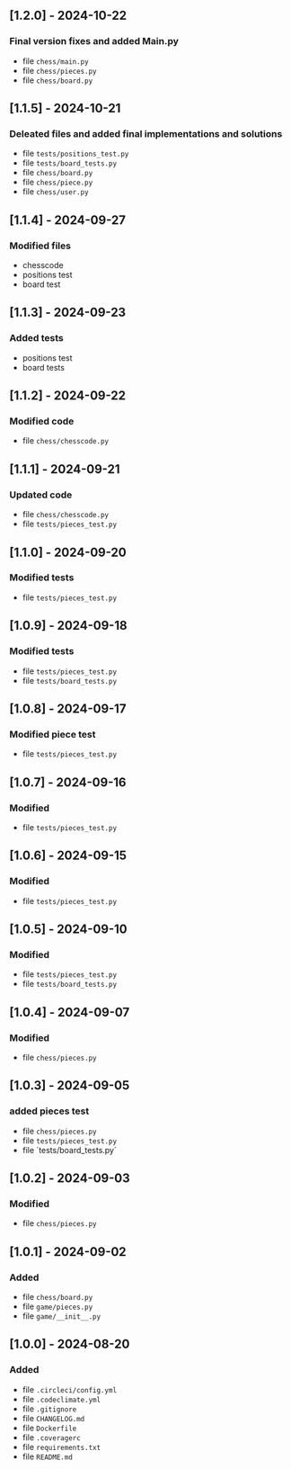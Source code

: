 ## [1.2.0] - 2024-10-22
### Final version fixes and added Main.py
- file `chess/main.py`
- file `chess/pieces.py`
- file `chess/board.py`
## [1.1.5] - 2024-10-21
### Deleated files and added final implementations and solutions
- file `tests/positions_test.py`
- file `tests/board_tests.py`
- file `chess/board.py`
- file `chess/piece.py`
- file `chess/user.py`
## [1.1.4] - 2024-09-27
### Modified files 
- chesscode
- positions test
- board test
## [1.1.3] - 2024-09-23
### Added tests
- positions test
- board tests
## [1.1.2] - 2024-09-22
### Modified code
- file `chess/chesscode.py`
## [1.1.1] - 2024-09-21
### Updated code
- file `chess/chesscode.py`
- file `tests/pieces_test.py`
## [1.1.0] - 2024-09-20
### Modified tests
- file `tests/pieces_test.py`
## [1.0.9] - 2024-09-18
### Modified tests
- file `tests/pieces_test.py`
- file `tests/board_tests.py`
## [1.0.8] - 2024-09-17
### Modified piece test
- file `tests/pieces_test.py`
## [1.0.7] - 2024-09-16
### Modified
- file `tests/pieces_test.py`
## [1.0.6] - 2024-09-15
### Modified
- file `tests/pieces_test.py`
## [1.0.5] - 2024-09-10
### Modified
- file `tests/pieces_test.py`
- file `tests/board_tests.py`
## [1.0.4] - 2024-09-07
### Modified
- file `chess/pieces.py`
## [1.0.3] - 2024-09-05
### added pieces test
- file `chess/pieces.py`
- file `tests/pieces_test.py`
- file ´tests/board_tests.py´
## [1.0.2] - 2024-09-03
### Modified
- file `chess/pieces.py`
## [1.0.1] - 2024-09-02
### Added   
- file `chess/board.py`
- file `game/pieces.py`
- file `game/__init__.py`
## [1.0.0] - 2024-08-20
### Added
- file `.circleci/config.yml`
- file `.codeclimate.yml`
- file `.gitignore`
- file `CHANGELOG.md`
- file `Dockerfile`
- file `.coveragerc`
- file `requirements.txt`
- file `README.md`
